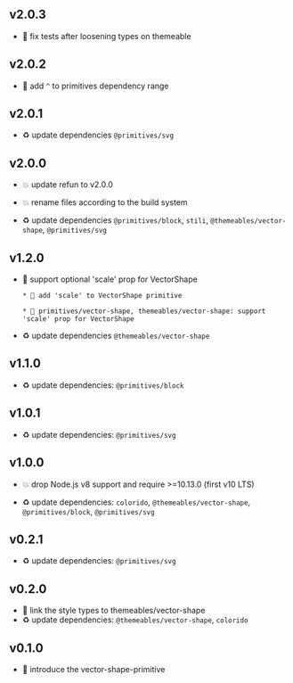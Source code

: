 ## v2.0.3

* 🐞 fix tests after loosening types on themeable

## v2.0.2

* 🐞 add `^` to primitives dependency range

## v2.0.1

* ♻️ update dependencies `@primitives/svg`

## v2.0.0

* 💥 update refun to v2.0.0

* 💥 rename files according to the build system

* ♻️ update dependencies `@primitives/block`, `stili`, `@themeables/vector-shape`, `@primitives/svg`

## v1.2.0

* 🌱 support optional 'scale' prop for VectorShape

  ```
  * 🚧 add 'scale' to VectorShape primitive
  
  * 🌱 primitives/vector-shape, themeables/vector-shape: support 'scale' prop for VectorShape
  ```

* ♻️ update dependencies `@themeables/vector-shape`

## v1.1.0

* ♻️ update dependencies: `@primitives/block`

## v1.0.1

* ♻️ update dependencies: `@primitives/svg`

## v1.0.0

* 💥 drop Node.js v8 support and require >=10.13.0 (first v10 LTS)

* ♻️ update dependencies: `colorido`, `@themeables/vector-shape`, `@primitives/block`, `@primitives/svg`

## v0.2.1

* ♻️ update dependencies: `@primitives/svg`

## v0.2.0

* 🌱 link the style types to themeables/vector-shape
* ♻️ update dependencies: `@themeables/vector-shape`, `colorido`

## v0.1.0

* 🐣 introduce the vector-shape-primitive

